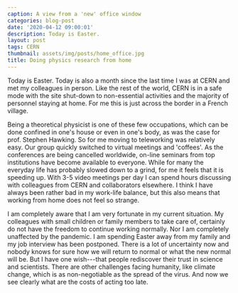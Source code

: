 ```yaml
---
caption: A view from a 'new' office window
categories: blog-post
date: '2020-04-12 09:00:01'
description: Today is Easter.
layout: post
tags: CERN
thumbnail: assets/img/posts/home_office.jpg
title: Doing physics research from home
---
```


Today is Easter. Today is also a month since the last time I was at CERN and met 
my colleagues in person. Like the rest of the world, CERN is in a safe mode with 
the site shut-down to non-essential activities and the majority of personnel staying at home.
For me this is just across the border in a French village. 

Being a theoretical physicist is one of these few occupations, which can be done
confined in one's house or even
in one's body, as was the case for prof. Stephen Hawking. So for me moving to
teleworking was relatively easy. Our group quickly switched to virtual
meetings and 'coffees'. As the conferences are being cancelled worldwide, on-line seminars from top institutions
have become available to everyone. While for many the everyday life has probably slowed down
to a grind, for me it feels that it is speeding up. With 3-5 video meetings per day
I can spend hours discussing with colleagues from CERN and collaborators elsewhere.
I think I have always been rather bad in my work-life balance,
 but this also means that working from home does not feel so strange.

I am completely aware that I  am very fortunate in my current situation. My colleagues with small children
or family members to take care of, certainly do not have the freedom to continue working normally.
Nor I am completely unaffected by the pandemic. I am spending Easter away from my family and
my job interview has been postponed. There is a lot of uncertainty now and nobody knows
for sure how we will return to normal or what the new normal will be. But I have one wish---that
people rediscover their trust in science and scientists. There are other challenges facing humanity, 
like climate change, which is as non-negotiable as the spread of the virus. And now we see clearly
what are the costs of acting too late.
